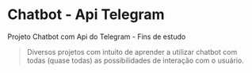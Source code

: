 # Chatbot - Api Telegram



Projeto Chatbot com Api do Telegram - Fins de estudo

> Diversos projetos com intuito de aprender
> a utilizar chatbot com todas (quase todas) as 
> possibilidades de interação com o usuário.


